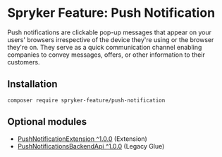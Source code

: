 # Spryker Feature: Push Notification

Push notifications are clickable pop-up messages that appear on your users' browsers irrespective of the device they're using or the browser they're on. They serve as a quick communication channel enabling companies to convey messages, offers, or other information to their customers.

## Installation

```
composer require spryker-feature/push-notification
```

## Optional modules
- [PushNotificationExtension ^1.0.0](https://github.com/spryker/push-notification-extension) (Extension)
- [PushNotificationsBackendApi ^1.0.0](https://github.com/spryker/push-notifications-backend-api) (Legacy Glue)
